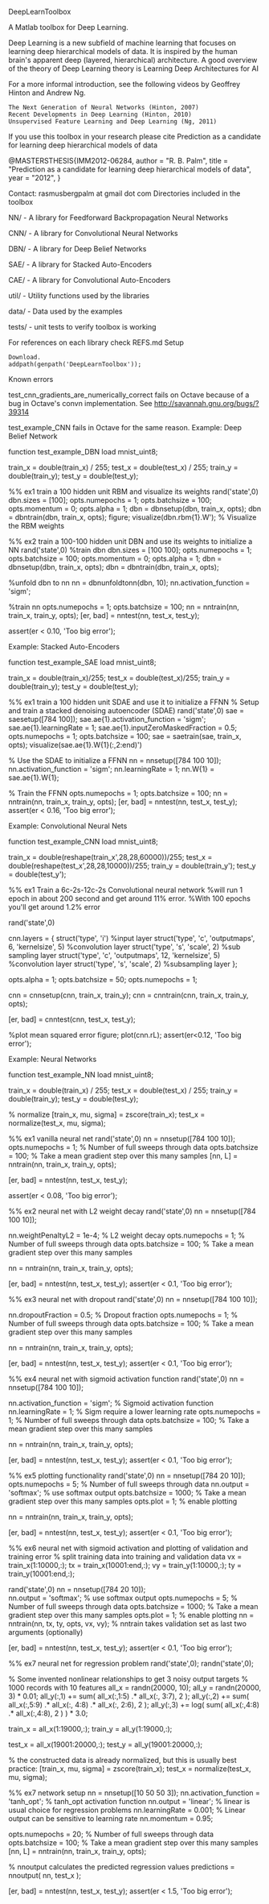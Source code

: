 DeepLearnToolbox

A Matlab toolbox for Deep Learning.

Deep Learning is a new subfield of machine learning that focuses on learning deep hierarchical models of data. It is inspired by the human brain's apparent deep (layered, hierarchical) architecture. A good overview of the theory of Deep Learning theory is Learning Deep Architectures for AI

For a more informal introduction, see the following videos by Geoffrey Hinton and Andrew Ng.

    The Next Generation of Neural Networks (Hinton, 2007)
    Recent Developments in Deep Learning (Hinton, 2010)
    Unsupervised Feature Learning and Deep Learning (Ng, 2011)

If you use this toolbox in your research please cite Prediction as a candidate for learning deep hierarchical models of data

@MASTERSTHESIS\{IMM2012-06284,
    author       = "R. B. Palm",
    title        = "Prediction as a candidate for learning deep hierarchical models of data",
    year         = "2012",
}

Contact: rasmusbergpalm at gmail dot com
Directories included in the toolbox

NN/ - A library for Feedforward Backpropagation Neural Networks

CNN/ - A library for Convolutional Neural Networks

DBN/ - A library for Deep Belief Networks

SAE/ - A library for Stacked Auto-Encoders

CAE/ - A library for Convolutional Auto-Encoders

util/ - Utility functions used by the libraries

data/ - Data used by the examples

tests/ - unit tests to verify toolbox is working

For references on each library check REFS.md
Setup

    Download.
    addpath(genpath('DeepLearnToolbox'));

Known errors

test_cnn_gradients_are_numerically_correct fails on Octave because of a bug in Octave's convn implementation. See http://savannah.gnu.org/bugs/?39314

test_example_CNN fails in Octave for the same reason.
Example: Deep Belief Network

function test_example_DBN
load mnist_uint8;

train_x = double(train_x) / 255;
test_x  = double(test_x)  / 255;
train_y = double(train_y);
test_y  = double(test_y);

%%  ex1 train a 100 hidden unit RBM and visualize its weights
rand('state',0)
dbn.sizes = [100];
opts.numepochs =   1;
opts.batchsize = 100;
opts.momentum  =   0;
opts.alpha     =   1;
dbn = dbnsetup(dbn, train_x, opts);
dbn = dbntrain(dbn, train_x, opts);
figure; visualize(dbn.rbm{1}.W');   %  Visualize the RBM weights

%%  ex2 train a 100-100 hidden unit DBN and use its weights to initialize a NN
rand('state',0)
%train dbn
dbn.sizes = [100 100];
opts.numepochs =   1;
opts.batchsize = 100;
opts.momentum  =   0;
opts.alpha     =   1;
dbn = dbnsetup(dbn, train_x, opts);
dbn = dbntrain(dbn, train_x, opts);

%unfold dbn to nn
nn = dbnunfoldtonn(dbn, 10);
nn.activation_function = 'sigm';

%train nn
opts.numepochs =  1;
opts.batchsize = 100;
nn = nntrain(nn, train_x, train_y, opts);
[er, bad] = nntest(nn, test_x, test_y);

assert(er < 0.10, 'Too big error');

Example: Stacked Auto-Encoders

function test_example_SAE
load mnist_uint8;

train_x = double(train_x)/255;
test_x  = double(test_x)/255;
train_y = double(train_y);
test_y  = double(test_y);

%%  ex1 train a 100 hidden unit SDAE and use it to initialize a FFNN
%  Setup and train a stacked denoising autoencoder (SDAE)
rand('state',0)
sae = saesetup([784 100]);
sae.ae{1}.activation_function       = 'sigm';
sae.ae{1}.learningRate              = 1;
sae.ae{1}.inputZeroMaskedFraction   = 0.5;
opts.numepochs =   1;
opts.batchsize = 100;
sae = saetrain(sae, train_x, opts);
visualize(sae.ae{1}.W{1}(:,2:end)')

% Use the SDAE to initialize a FFNN
nn = nnsetup([784 100 10]);
nn.activation_function              = 'sigm';
nn.learningRate                     = 1;
nn.W{1} = sae.ae{1}.W{1};

% Train the FFNN
opts.numepochs =   1;
opts.batchsize = 100;
nn = nntrain(nn, train_x, train_y, opts);
[er, bad] = nntest(nn, test_x, test_y);
assert(er < 0.16, 'Too big error');

Example: Convolutional Neural Nets

function test_example_CNN
load mnist_uint8;

train_x = double(reshape(train_x',28,28,60000))/255;
test_x = double(reshape(test_x',28,28,10000))/255;
train_y = double(train_y');
test_y = double(test_y');

%% ex1 Train a 6c-2s-12c-2s Convolutional neural network 
%will run 1 epoch in about 200 second and get around 11% error. 
%With 100 epochs you'll get around 1.2% error

rand('state',0)

cnn.layers = {
    struct('type', 'i') %input layer
    struct('type', 'c', 'outputmaps', 6, 'kernelsize', 5) %convolution layer
    struct('type', 's', 'scale', 2) %sub sampling layer
    struct('type', 'c', 'outputmaps', 12, 'kernelsize', 5) %convolution layer
    struct('type', 's', 'scale', 2) %subsampling layer
};


opts.alpha = 1;
opts.batchsize = 50;
opts.numepochs = 1;

cnn = cnnsetup(cnn, train_x, train_y);
cnn = cnntrain(cnn, train_x, train_y, opts);

[er, bad] = cnntest(cnn, test_x, test_y);

%plot mean squared error
figure; plot(cnn.rL);
assert(er<0.12, 'Too big error');

Example: Neural Networks

function test_example_NN
load mnist_uint8;

train_x = double(train_x) / 255;
test_x  = double(test_x)  / 255;
train_y = double(train_y);
test_y  = double(test_y);

% normalize
[train_x, mu, sigma] = zscore(train_x);
test_x = normalize(test_x, mu, sigma);

%% ex1 vanilla neural net
rand('state',0)
nn = nnsetup([784 100 10]);
opts.numepochs =  1;   %  Number of full sweeps through data
opts.batchsize = 100;  %  Take a mean gradient step over this many samples
[nn, L] = nntrain(nn, train_x, train_y, opts);

[er, bad] = nntest(nn, test_x, test_y);

assert(er < 0.08, 'Too big error');

%% ex2 neural net with L2 weight decay
rand('state',0)
nn = nnsetup([784 100 10]);

nn.weightPenaltyL2 = 1e-4;  %  L2 weight decay
opts.numepochs =  1;        %  Number of full sweeps through data
opts.batchsize = 100;       %  Take a mean gradient step over this many samples

nn = nntrain(nn, train_x, train_y, opts);

[er, bad] = nntest(nn, test_x, test_y);
assert(er < 0.1, 'Too big error');


%% ex3 neural net with dropout
rand('state',0)
nn = nnsetup([784 100 10]);

nn.dropoutFraction = 0.5;   %  Dropout fraction 
opts.numepochs =  1;        %  Number of full sweeps through data
opts.batchsize = 100;       %  Take a mean gradient step over this many samples

nn = nntrain(nn, train_x, train_y, opts);

[er, bad] = nntest(nn, test_x, test_y);
assert(er < 0.1, 'Too big error');

%% ex4 neural net with sigmoid activation function
rand('state',0)
nn = nnsetup([784 100 10]);

nn.activation_function = 'sigm';    %  Sigmoid activation function
nn.learningRate = 1;                %  Sigm require a lower learning rate
opts.numepochs =  1;                %  Number of full sweeps through data
opts.batchsize = 100;               %  Take a mean gradient step over this many samples

nn = nntrain(nn, train_x, train_y, opts);

[er, bad] = nntest(nn, test_x, test_y);
assert(er < 0.1, 'Too big error');

%% ex5 plotting functionality
rand('state',0)
nn = nnsetup([784 20 10]);
opts.numepochs         = 5;            %  Number of full sweeps through data
nn.output              = 'softmax';    %  use softmax output
opts.batchsize         = 1000;         %  Take a mean gradient step over this many samples
opts.plot              = 1;            %  enable plotting

nn = nntrain(nn, train_x, train_y, opts);

[er, bad] = nntest(nn, test_x, test_y);
assert(er < 0.1, 'Too big error');

%% ex6 neural net with sigmoid activation and plotting of validation and training error
% split training data into training and validation data
vx   = train_x(1:10000,:);
tx = train_x(10001:end,:);
vy   = train_y(1:10000,:);
ty = train_y(10001:end,:);

rand('state',0)
nn                      = nnsetup([784 20 10]);     
nn.output               = 'softmax';                   %  use softmax output
opts.numepochs          = 5;                           %  Number of full sweeps through data
opts.batchsize          = 1000;                        %  Take a mean gradient step over this many samples
opts.plot               = 1;                           %  enable plotting
nn = nntrain(nn, tx, ty, opts, vx, vy);                %  nntrain takes validation set as last two arguments (optionally)

[er, bad] = nntest(nn, test_x, test_y);
assert(er < 0.1, 'Too big error');

%% ex7 neural net for regression problem
rand('state',0);
randn('state',0);

% Some invented nonlinear relationships to get 3 noisy output targets
% 1000 records with 10 features
all_x = randn(20000, 10);
all_y = randn(20000, 3) * 0.01;
all_y(:,1) += sum( all_x(:,1:5) .* all_x(:, 3:7), 2 );
all_y(:,2) += sum( all_x(:,5:9) .* all_x(:, 4:8) .* all_x(:, 2:6), 2 );
all_y(:,3) += log( sum( all_x(:,4:8) .* all_x(:,4:8), 2 ) ) * 3.0;

train_x = all_x(1:19000,:);
train_y = all_y(1:19000,:);

test_x = all_x(19001:20000,:);
test_y = all_y(19001:20000,:);

% the constructed data is already normalized, but this is usually best practice:
[train_x, mu, sigma] = zscore(train_x);
test_x = normalize(test_x, mu, sigma);

%% ex7 network setup
nn = nnsetup([10 50 50 3]);
nn.activation_function = 'tanh_opt';    %  tanh_opt activation function
nn.output              = 'linear';      %  linear is usual choice for regression problems
nn.learningRate        = 0.001;         %  Linear output can be sensitive to learning rate
nn.momentum            = 0.95;

opts.numepochs =  20;   %  Number of full sweeps through data
opts.batchsize = 100;   %  Take a mean gradient step over this many samples
[nn, L] = nntrain(nn, train_x, train_y, opts);

% nnoutput calculates the predicted regression values
predictions = nnoutput( nn, test_x );

[er, bad] = nntest(nn, test_x, test_y);
assert(er < 1.5, 'Too big error');

